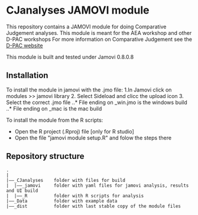 # CJanalyses JAMOVI module

This repository contains a JAMOVI module for doing Comparative Judgement
analyses.
This module is meant for the AEA workshop and other D-PAC workshops
For more information on Comparative Judgement see the [D-PAC website](http://www.d-pac.be)

This module is built and tested under Jamovi 0.8.0.8

## Installation

To install the module in jamovi with the .jmo file:
1.In Jamovi click on modules >> jamovi library
2. Select Sideload and clicc the upload icon
3. Select the correct .jmo file
..* File ending on _win.jmo is the windows build
..* File ending on _mac is the mac build

To install the module from the R scripts:
* Open the R project (.Rproj) file [only for R studio]
* Open the file "jamovi module setup.R" and folow the steps there

## Repository structure
```  
.  
|  
|––_CJanalyses    folder with files for build  
|  |––_jamovi     folder with yaml files for jamovi analysis, results and UI build  
|  |––_R          folder with R scripts for analysis  
|––_Data          folder with example data  
|––_dist          folder with last stable copy of the module files  

```
